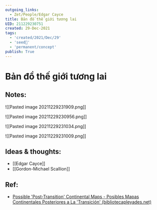 ```yaml
---
outgoing_links:
  - Zet/People/Edgar Cayce
title: Bản đồ thế giới tương lai
UID: 211229230751
created: 29-Dec-2021
tags:
  - 'created/2021/Dec/29'
  - 'seed🥜'
  - 'permanent/concept'
publish: True
---
```

# Bản đồ thế giới tương lai

## Notes:
![[Pasted image 20211229231909.png]]

![[Pasted image 20211229230956.png]]

![[Pasted image 20211229231034.png]]

![[Pasted image 20211229231009.png]]

## Ideas & thoughts:
- [[Edgar Cayce]]
- [[Gordon-Michael Scallion]]

## Ref:
- [Possible 'Post-Transition' Continental Maps - Posibles Mapas Continentales Posteriores a La 'Transición' (bibliotecapleyades.net)](https://www.bibliotecapleyades.net/mapas_antiguos/mapasantiguos01.htm)

